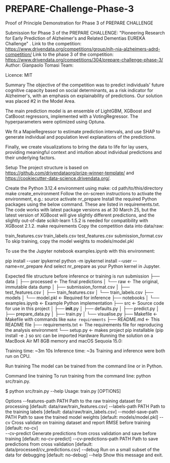 # PREPARE-Challenge-Phase-3
Proof of Principle Demonstration for Phase 3 of PREPARE CHALLENGE


Submission for Phase 3 of the PREPARE CHALLENGE: "Pioneering Research for Early Prediction of Alzheimer's and Related Dementias EUREKA Challenge" .
Link to the competition: https://www.drivendata.org/competitions/group/nih-nia-alzheimers-adrd-competition/
Link to the phase 3 of the competition: https://www.drivendata.org/competitions/304/prepare-challenge-phase-3/
Author: Gianpaolo Tomasi
Team: 

Licence: MIT

Summary
The objective of the competition was to predict individuals' future cognitive capacity based on social determinants, as a risk indicator for Alzheimer's, with an emphasis on explainability of predictions. Our solution was placed #2 in the Model Area.

The main prediction model is an ensemble of LightGBM, XGBoost and CatBoost regressors, implemented with a VotingRegressor. The hyperparameters were optimized using Optuna.

We fit a MapieRegressor to estimate prediction intervals, and use SHAP to generate individual and population level explanations of the predictions.

Finally, we create visualizations to bring the data to life for lay users, providing meaningful context and intuition about individual predictions and their underlying factors.

Setup
The project structure is based on https://github.com/drivendataorg/prize-winner-template/ and https://cookiecutter-data-science.drivendata.org/.

Create the Python 3.12.4 environment using make:
cd path/to/this/directory
make create_environment
Follow the on-screen instructions to activate the environment, e.g.:
source activate nr_prepare
Install the required Python packages using the below command. These are listed in requirements.txt. The code works with latest package versions as at 30 March 25, but the latest version of XGBoost will give slightly different predictions, and the slightly out-of-date scikit-learn 1.5.2 is needed for compatibility with XGBoost 2.1.2.
make requirements
Copy the competition data into data/raw:

train_features.csv
train_labels.csv
test_features.csv
submission_format.csv
To skip training, copy the model weights to models/model.pkl

To use the the Jupyter notebook examples.ipynb with this environment:

pip install --user ipykernel
python -m ipykernel install --user --name=nr_prepare
And select nr_prepare as your Python kernel in Jupyter.

Expected file structure before inference or training is run
submission
├── data
│   ├── processed       <- The final predictions
│   └── raw             <- The original, immutable data dump
│       ├── submission_format.csv
│       ├── test_features.csv
│       ├── train_features.csv
│       └── train_labels.csv
├── models
│   └── model.pkl       <- Required for inference
├── notebooks
│   └── examples.ipynb  <- Example Python implementation
├── src                 <- Source code for use in this project
│   ├── __init__.py
│   ├── defaults.py
│   ├── predict.py
│   ├── prepare_data.py
│   ├── train.py
│   └── visualise.py
├── Makefile            <- Makefile with commands like `make requirements`
├── README.md           <- This README file
├── requirements.txt    <- The requirements file for reproducing the analysis environment
└── setup.py            <- makes project pip installable (pip install -e .) so src can be imported
Hardware
Running the solution on a MacBook Air M1 8GB memory and macOS Sequoia 15.0:

Training time: ~3m 10s
Inference time: ~3s
Training and inference were both run on CPU.

Run training
The model can be trained from the command line or in Python.

Command line training
To run training from the command line: python src/train.py.

$ python src/train.py --help
Usage: train.py [OPTIONS]

Options 
  --features-path           PATH    Path to the raw training dataset for processing
                                    [default: data/raw/train_features.csv]
  --labels-path             PATH    Path to the training labels
                                    [default: data/raw/train_labels.csv]
  --model-save-path         PATH    Path to save the trained model weights
                                    [default: models/model.pkl]
  --cv                              Cross validate on training dataset and report RMSE before training
                                    [default: no-cv]                                       
  --cv-predict                      Generate predictions from cross validation and save before training
                                    [default: no-cv-predict]
  --cv-predictions-path     PATH    Path to save predictions from cross validation
                                    [default: data/processed/cv_predictions.csv]
  --debug                           Run on a small subset of the data for debugging
                                    [default: no-debug]
 --help                             Show this message and exit.
